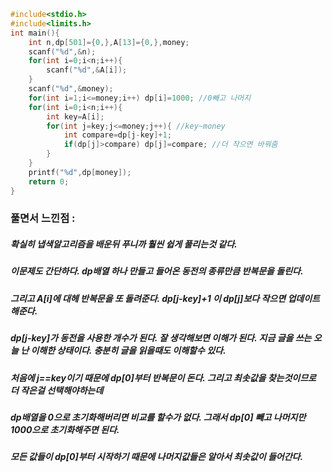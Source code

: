 ```cpp
#include<stdio.h>
#include<limits.h>
int main(){
	int n,dp[501]={0,},A[13]={0,},money;
	scanf("%d",&n);
	for(int i=0;i<n;i++){
		scanf("%d",&A[i]);
	}
	scanf("%d",&money);
	for(int i=1;i<=money;i++) dp[i]=1000; //0빼고 나머지
	for(int i=0;i<n;i++){
		int key=A[i];
		for(int j=key;j<=money;j++){ //key~money
			int compare=dp[j-key]+1;
			if(dp[j]>compare) dp[j]=compare; //더 작으면 바꿔줌
		}
	}
	printf("%d",dp[money]);
	return 0;
}
```

### 풀면서 느낀점 :
##### 확실히 냅색알고리즘을 배운뒤 푸니까 훨씬 쉽게 풀리는것 같다.
##### 이문제도 간단하다. dp배열 하나 만들고 들어온 동전의 종류만큼 반복문을 돌린다.
##### 그리고 A[i]에 대헤 반복문을 또 돌려준다. dp[j-key]+1 이 dp[j]보다 작으면 업데이트 해준다.
##### dp[j-key]가 동전을 사용한 개수가 된다. 잘 생각해보면 이해가 된다. 지금 글을 쓰는 오늘 난 이해한 상태이다. 충분히 글을 읽을때도 이해할수 있다.
##### 처음에 j==key이기 때문에 dp[0]부터 반복문이 돈다. 그리고 최솟값을 찾는것이므로 더 작은걸 선택해야하는데 
##### dp배열을  0으로 초기화해버리면 비교를 할수가 없다. 그래서 dp[0] 빼고 나머지만 1000으로 초기화해주면 된다.
##### 모든 값들이 dp[0]부터 시작하기 때문에 나머지값들은 알아서 최솟값이 들어간다.
